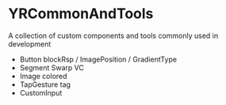 # YRCommonAndTools
A collection of custom components and tools commonly used in development

- Button blockRsp / ImagePosition / GradientType
- Segment Swarp VC
- Image colored
- TapGesture tag
- CustomInput
